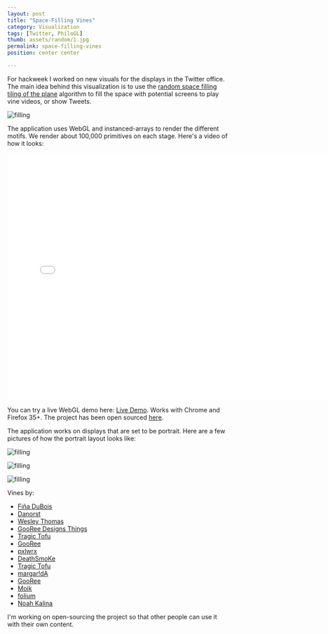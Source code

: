 ```yaml
---
layout: post
title: "Space-Filling Vines"
category: Visualization
tags: [Twitter, PhiloGL]
thumb: assets/random/1.jpg
permalink: space-filling-vines
position: center center

---
```


For hackweek I worked on new visuals for the displays in the Twitter
office. The main idea
behind this visualization is to use the [random space filling tiling of
the plane](http://www.paulbourke.net/texture_colour/randomtile/)
algorithm to fill the space with potential screens to play
vine videos, or show Tweets.

![filling](/assets/random/2.jpg)

The application uses WebGL and instanced-arrays to render the different motifs. We render
about 100,000 primitives on each stage. Here's a video of how it looks:

<iframe width="750" height="563" src="//www.youtube.com/embed/Nj_ncLwsJmI?rel=0&amp;controls=0&amp;showinfo=0" frameborder="0" allowfullscreen="true">
</iframe>

You can try a live WebGL demo here: [Live Demo](http://philogb.github.io/page/fractile/). Works with Chrome and
Firefox 35+. The project has been open sourced [here](https://github.com/philogb/page/tree/gh-pages/fractile#readme).

The application works on displays that are set to be portrait. Here are
a few pictures of how the portrait layout looks like:

![filling](/assets/random/3.jpg)

![filling](/assets/random/4.jpg)

![filling](/assets/random/5.jpg)

Vines by:

 * [Fiña DuBois](https://vine.co/v/Odxn59ZlYTd)
 * [Danorst](https://vine.co/v/OdjMqzZAjL5)
 * [Wesley Thomas](https://vine.co/v/MgBWtqVBuuY)
 * [GooRee Designs Things](https://vine.co/v/OebHajIWEpT)
 * [Tragic Tofu](https://vine.co/v/OatDqJIWztw)
 * [GooRee](https://vine.co/v/OavtOUTrqdX)
 * [pxlwrx](https://vine.co/v/Oa3AYlZYmeJ)
 * [DeathSmoKe](https://vine.co/v/O7g3JqTz1gM)
 * [Tragic Tofu](https://vine.co/v/O6XrrztVgnq)
 * [margar!dA](https://vine.co/v/OilhwUaWUPm)
 * [GooRee](https://vine.co/v/OhQeHdgd6Mt)
 * [Moik](https://vine.co/v/OJv9wVh55vZ)
 * [folium](https://vine.co/v/OvYEqFxndzu)
 * [Noah Kalina](https://vine.co/v/OnZb6vZ7662)

I'm working on open-sourcing the project so that other people can use it
with their own content.
